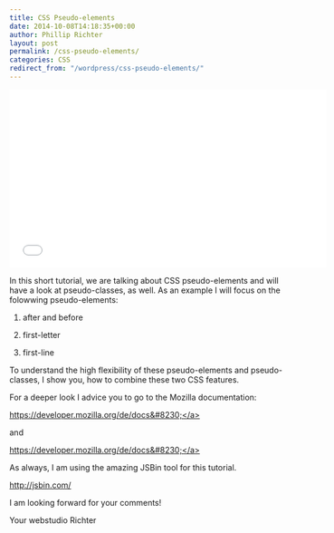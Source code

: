 ```yaml
---
title: CSS Pseudo-elements
date: 2014-10-08T14:18:35+00:00
author: Phillip Richter
layout: post
permalink: /css-pseudo-elements/
categories: CSS
redirect_from: "/wordpress/css-pseudo-elements/"
---
```

<iframe width="560" height="315" src="//www.youtube.com/embed/H0Bs1wXKmRE?list=UURM8qmFdmBavmM34AMd32Xg" allowfullscreen="allowfullscreen" frameborder="0"></iframe>

In this short tutorial, we are talking about CSS pseudo-elements and will have a look at pseudo-classes, as well. As an example I will focus on the folowwing pseudo-elements:
  
1. after and before
  
2. first-letter
  
3. first-line

To understand the high flexibility of these pseudo-elements and pseudo-classes, I show you, how to combine these two CSS features.

For a deeper look I advice you to go to the Mozilla documentation:
  
<a dir="ltr" title="https://developer.mozilla.org/de/docs/Web/CSS/Pseudo-elements" href="https://developer.mozilla.org/de/docs/Web/CSS/Pseudo-elements" target="_blank" rel="nofollow">https://developer.mozilla.org/de/docs&#8230;</a>
  
and
  
<a dir="ltr" title="https://developer.mozilla.org/de/docs/Web/CSS/pseudo-classes" href="https://developer.mozilla.org/de/docs/Web/CSS/pseudo-classes" target="_blank" rel="nofollow">https://developer.mozilla.org/de/docs&#8230;</a>

As always, I am using the amazing JSBin tool for this tutorial.
  
<a dir="ltr" title="http://jsbin.com/" href="http://jsbin.com/" target="_blank" rel="nofollow">http://jsbin.com/</a>

I am looking forward for your comments!

Your webstudio Richter
